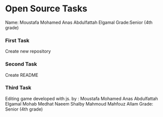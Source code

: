 # Open Source Tasks
Name: Moustafa Mohamed Anas Abdulfattah Elgamal
Grade:Senior (4th grade)

### First Task
Create new repository

### Second Task 
Create README

### Third Task
Editing game developed with js.
by : Moustafa Mohamed Anas Abdulfattah Elgamal
     Mohab Medhat Naeem Shalby
     Mahmoud Mahfouz Allam
Grade: Senior (4th grade)